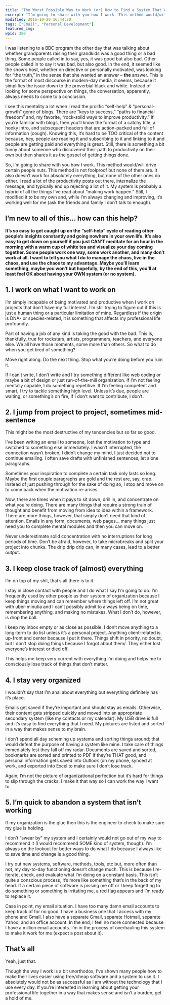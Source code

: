 ```yaml
---
title: "The Worst Possible Way to Work (or) How to Find a System That Works for You"
excerpt: "I’m going to share with you how I work. This method would/will drive certain people nuts. This method is not foolproof but none of them are."
modified: 2016-10-20 16:44:20
tags: ["Email", "Personal Development"]
featured_img:
wpid: 380
---
```



I was listening to a BBC program the other day that was talking about whether grandparents raising their grandkids was a good thing or a bad thing. Some people called in to say, yes, it was good but also bad. Other people called in to say it was bad, but also good. In the end, it seemed like the show’s host, whether on directive or personally motivated, was looking for “the truth,” in the sense that she wanted an answer – **the** answer. This is the format of most discourse in modern-day media, it seems, because it simplifies the issue down to the proverbial black and white. Instead of looking for some perspective on things, the conversation, apparently, always needs to come to a conclusion.

I see this mentality a lot when I read the prolific “self-help” &amp; “personal-growth” genre of blogs. There are “keys to success,” “paths to financial freedom” and, my favorite, “rock-solid ways to improve productivity.” If you’re familiar with blogs, then you’ll know the format of a catchy title, a hooky intro, and subsequent headers that are action-packed and full of information (cough). Knowing this, it’s hard to be TOO critical of the content because, hey, people are reading it and subscribing to it and linking to it and people are getting paid and everything is great. Still, there is something a bit funny about someone who discovered their path to productivity on their own but then shares it as the gospel of getting things done.

So, I’m going to share with you how I work. This method would/will drive certain people nuts. This method is not foolproof but none of them are. It also doesn’t work for absolutely everything, but none of the other ones do either. I read a lot of the productivity posts out there, internalize the message, and typically end up rejecting a lot of it. My system is probably a hybrid of all the things I’ve read about “making work happen.” Still, I modified it to be my own and, while I’m always changing and improving, it’s working well for me (ask the friends and family I don’t talk to enough).
## I’m new to all of this… how can this help?

**It’s so easy to get caught up on the “self-help” cycle of reading other people’s insights constantly and going nowhere in your own life. It’s also easy to get down on yourself if you just CAN’T meditate for an hour in the morning with a warm cup of white tea and visualize your day coming together. Some people work one way, some work another, and many don’t work at all. I want to tell you what I do to manage the chaos, live in the chaos, and use the chaos to my advantage. Maybe you’ll learn something, maybe you won’t but hopefully, by the end of this, you’ll at least feel OK about having your OWN system (or no system).**
## 1. I work on what I want to work on

I’m simply incapable of being motivated and productive when I work on projects that don’t have my full interest. I’m still trying to figure out if this is just a human thing or a particular limitation of mine. Regardless if the origin is DNA- or species-related, it is something that affects my professional life profoundly.

Part of having a job of any kind is taking the good with the bad. This is, thankfully, true for rockstars, artists, programmers, teachers, and everyone else. We all have those moments, some more than others. So what to do when you get tired of something?

Move right along. Do the next thing. Stop what you’re doing before you ruin it.

If I can’t write, I don’t write and I try something different like web coding or maybe a bit of design or just run-of-the-mill organization. If I’m not feeling mentally capable, I do something repetitive. If I’m feeling competent and smart, I try to tackle something high level. Unless it’s due, people are waiting, or something’s on fire, if I don’t want to contribute, I don’t.
## 2. I jump from project to project, sometimes mid-sentence

This might be the most destructive of my tendencies but so far so good.

I’ve been writing an email to someone, lost the motivation to type and switched to something else immediately. I wasn’t interrupted, the connection wasn’t broken, I didn’t change my mind, I just decided not to continue emailing. I often save drafts with unfinished sentences, let alone paragraphs.

Sometimes your inspiration to complete a certain task only lasts so long. Maybe the first couple paragraphs are gold and the rest are, say, crap. Instead of just pushing through for the sake of doing so, I stop and move on to come back when the motivation re-arises.

Now, there are times when it pays to sit down, drill in, and concentrate on what you’re doing. There are many things that require a strong train of thought and benefit from moving from idea to idea within a framework. There are more things, however, that simply don’t need that kind of attention. Emails in any form, documents, web pages… many things just need you to complete mental modules and then you can move on.

Never underestimate solid concentration with no interruptions for long periods of time. Don’t be afraid, however, to take microbreaks and split your project into chunks. The drip drip drip can, in many cases, lead to a better output.
## 3. I keep close track of (almost) everything

I’m on top of my shit, that’s all there is to it.

I stay in close contact with people and I do what I say I’m going to do. I’m frequently used by other people as their system of organization because I keep things moving and can remember where things left off. I’m not great with uber-minutia and I can’t possibly admit to always being on time, remembering anything, and making no mistakes. What I don’t do, however, is drop the ball.

I keep my inbox empty or as close as possible. I don’t move anything to a long-term to do list unless it’s a personal project. Anything client-related is up-front and center because I put it there. Things shift in priority, no doubt, but I don’t stop doing things because I forgot about them/. They either lost everyone’s interest or died off.

This helps me keep very current with everything I’m doing and helps me to consciously lose track of things that don’t matter.
## 4. I stay very organized

I wouldn’t say that I’m anal about everything but everything definitely has it’s place.

Emails get saved if they’re important and should stay as emails. Otherwise, their content gets stripped quickly and moved into an appropriate secondary system (like my contacts or my calendar). My USB drive is full and it’s easy to find everything that I need. My pictures are listed and sorted in a way that makes sense to my brain.

I don’t spend all day scheming up systems and sorting things around; that would defeat the purpose of having a system like mine. I take care of things immediately lest they fall off my radar. Documents are saved and sorted, bookmarks are sorted and printed to PDF if they’re THAT good, and personal information gets saved into Outlook (on my phone, synced at work, and exported into Excel to make sure I don’t lose track.

Again, I’m not the picture of organizational perfection but it’s hard for things to slip through the cracks. I make it that way so I can work the way I want to.
## 5. I’m quick to abandon a system that isn’t working

If my organization is the glue then this is the engineer to check to make sure my glue is holding.

I don’t “swear by” my system and I certainly would not go out of my way to recommend it (I would recommend SOME kind of system, though). I’m always on the lookout for better ways to do what I do because I always like to save time and change is a good thing.

I try out new systems, software, methods, tools, etc but, more often than not, my day-to-day functioning doesn’t change much. This is because I re-iterate, check, and evaluate what I’m doing on a constant basis. This isn’t quite a conscious process, it’s more like something that’s in the back of my head. If a certain piece of software is pissing me off or I keep forgetting to do something or something is irritating me, a red flag appears and I’m ready to replace it.

Case in point, my email situation. I have too many damn email accounts to keep track of for no good. I have a business one that I access with my phone and Gmail. I also have a separate Gmail, separate Hotmail, separate Yahoo, and an office account. In the end, I feel no more connected because I have a million email accounts. I’m in the process of overhauling this system to make it work for me (expect a post about it).
## That’s all

Yeah, just that.

Though the way I work is a bit unorthodox, I’ve shown many people how to make their lives easier using free/cheap software and a system to use it. I absolutely would not be as successful as I am without the technology that I use every day. If you’re interested in learning about getting your professional life together in a way that makes sense and isn’t a burden, get a hold of me.
